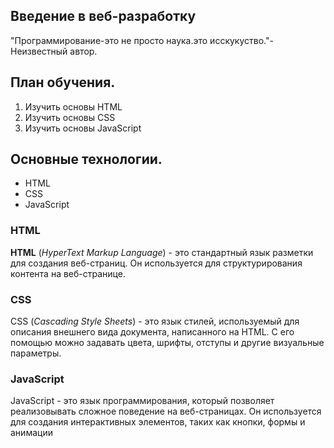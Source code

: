 ## Введение в веб-разработку  
"Программирование-это не просто наука.это исскукуство."-Неизвестный автор.
## План обучения.
1. Изучить основы HTML
2. Изучить основы CSS
3. Изучить основы JavaScript
## Основные технологии.
- HTML
- CSS
- JavaScript
### HTML
**HTML** (*HyperText Markup Language*) - это стандартный язык разметки для создания веб-страниц. Он используется для
структурирования контента на веб-странице.
### CSS
CSS (*Cascading Style Sheets*) - это язык стилей, используемый для описания внешнего 
вида документа, написанного на HTML. С его помощью можно задавать цвета, шрифты, 
отступы и другие визуальные параметры.
### JavaScript
JavaScript - это язык программирования, который позволяет реализовывать сложное 
поведение на веб-страницах. Он используется для создания интерактивных элементов, 
таких как кнопки, формы и анимации
